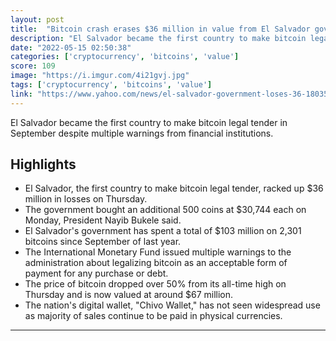 ```yaml
---
layout: post
title:  "Bitcoin crash erases $36 million in value from El Salvador government's massive crypto investment as national debt grows"
description: "El Salvador became the first country to make bitcoin legal tender in September despite multiple warnings from financial institutions."
date: "2022-05-15 02:50:38"
categories: ['cryptocurrency', 'bitcoins', 'value']
score: 109
image: "https://i.imgur.com/4i21gvj.jpg"
tags: ['cryptocurrency', 'bitcoins', 'value']
link: "https://www.yahoo.com/news/el-salvador-government-loses-36-180350834.html"
---
```


El Salvador became the first country to make bitcoin legal tender in September despite multiple warnings from financial institutions.

## Highlights

- El Salvador, the first country to make bitcoin legal tender, racked up $36 million in losses on Thursday.
- The government bought an additional 500 coins at $30,744 each on Monday, President Nayib Bukele said.
- El Salvador's government has spent a total of $103 million on 2,301 bitcoins since September of last year.
- The International Monetary Fund issued multiple warnings to the administration about legalizing bitcoin as an acceptable form of payment for any purchase or debt.
- The price of bitcoin dropped over 50% from its all-time high on Thursday and is now valued at around $67 million.
- The nation's digital wallet, "Chivo Wallet," has not seen widespread use as majority of sales continue to be paid in physical currencies.

---
